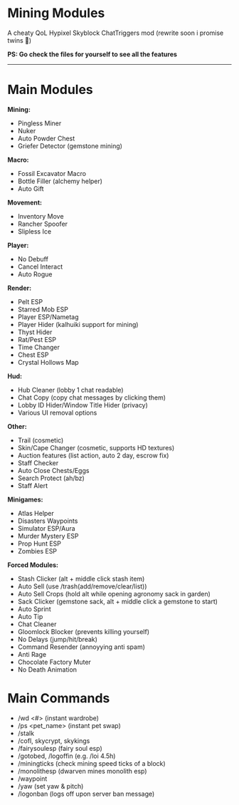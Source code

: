 # Mining Modules  
A cheaty QoL Hypixel Skyblock ChatTriggers mod 
(rewrite soon i promise twins 🥀)

**PS: Go check the files for yourself to see all the features**

---

# Main Modules

**Mining:**  
- Pingless Miner  
- Nuker  
- Auto Powder Chest  
- Griefer Detector (gemstone mining)

**Macro:**  
- Fossil Excavator Macro
- Bottle Filler (alchemy helper)
- Auto Gift

**Movement:**  
- Inventory Move  
- Rancher Spoofer  
- Slipless Ice

**Player:**
- No Debuff
- Cancel Interact
- Auto Rogue

**Render:**  
- Pelt ESP
- Starred Mob ESP
- Player ESP/Nametag
- Player Hider (kalhuiki support for mining)
- Thyst Hider
- Rat/Pest ESP
- Time Changer
- Chest ESP
- Crystal Hollows Map

**Hud:**
- Hub Cleaner (lobby 1 chat readable)
- Chat Copy (copy chat messages by clicking them)
- Lobby ID Hider/Window Title Hider (privacy)
- Various UI removal options
  
**Other:**  
- Trail (cosmetic)
- Skin/Cape Changer (cosmetic, supports HD textures)
- Auction features (list action, auto 2 day, escrow fix)
- Staff Checker  
- Auto Close Chests/Eggs
- Search Protect (ah/bz)
- Staff Alert

**Minigames:**  
- Atlas Helper
- Disasters Waypoints  
- Simulator ESP/Aura
- Murder Mystery ESP
- Prop Hunt ESP
- Zombies ESP

**Forced Modules:**
- Stash Clicker (alt + middle click stash item)
- Auto Sell (use /trash(add/remove/clear/list))
- Auto Sell Crops (hold alt while opening agronomy sack in garden)
- Sack Clicker (gemstone sack, alt + middle click a gemstone to start)
- Auto Sprint
- Auto Tip
- Chat Cleaner
- Gloomlock Blocker (prevents killing yourself)
- No Delays (jump/hit/break)
- Command Resender (annoyying anti spam)
- Anti Rage
- Chocolate Factory Muter
- No Death Animation
 
# Main Commands

- /wd <#> (instant wardrobe)
- /ps <pet_name> (instant pet swap)
- /stalk
- /cofl, skycrypt, skykings
- /fairysoulesp (fairy soul esp)
- /gotobed, /logoffin (e.g. /loi 4.5h)
- /miningticks (check mining speed ticks of a block)
- /monolithesp (dwarven mines monolith esp)
- /waypoint
- /yaw <yaw> <pitch> (set yaw & pitch)
- /logonban (logs off upon server ban message)
